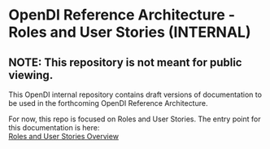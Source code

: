 # OpenDI Reference Architecture - Roles and User Stories (INTERNAL)

## **NOTE: This repository is not meant for public viewing.**

This OpenDI internal repository contains draft versions of documentation to be used in the forthcoming OpenDI Reference Architecture.

For now, this repo is focused on Roles and User Stories. The entry point for this documentation is here:  
[Roles and User Stories Overview](./Roles%20and%20User%20Stories%20Overview.md)
